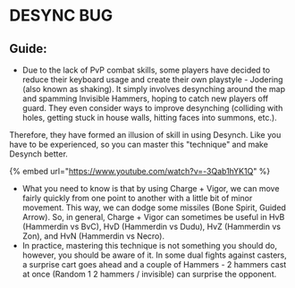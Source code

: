# DESYNC BUG

## Guide:

* Due to the lack of PvP combat skills, some players have decided to reduce their keyboard usage and create their own playstyle - Jodering (also known as shaking). It simply involves desynching around the map and spamming Invisible Hammers, hoping to catch new players off guard. They even consider ways to improve desynching (colliding with holes, getting stuck in house walls, hitting faces into summons, etc.).

Therefore, they have formed an illusion of skill in using Desynch. Like you have to be experienced, so you can master this "technique" and make Desynch better.



{% embed url="https://www.youtube.com/watch?v=-3Qab1hYK1Q" %}

* What you need to know is that by using Charge + Vigor, we can move fairly quickly from one point to another with a little bit of minor movement. This way, we can dodge some missiles (Bone Spirit, Guided Arrow). So, in general, Charge + Vigor can sometimes be useful in HvB (Hammerdin vs BvC), HvD (Hammerdin vs Dudu), HvZ (Hammerdin vs Zon), and HvN (Hammerdin vs Necro).
* In practice, mastering this technique is not something you should do, however, you should be aware of it. In some dual fights against casters, a surprise cart goes ahead and a couple of Hammers - 2 hammers cast at once (Random 1 2 hammers / invisible) can surprise the opponent.